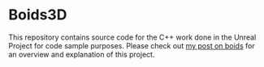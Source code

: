 # Boids3D

This repository contains source code for the C++ work done in the Unreal Project for code sample purposes. Please check out [my post on boids](https://michael-yang.com/projects/boids/) for an overview and explanation of this project.
